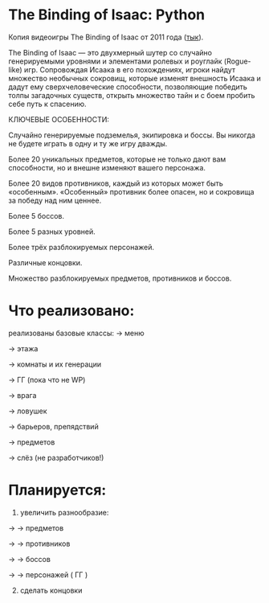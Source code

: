 # The Binding of Isaac: Python

Копия видеоигры The Binding of Isaac от 2011 года ([тык](https://store.steampowered.com/app/113200/The_Binding_of_Isaac)).

The Binding of Isaac — это двухмерный шутер со случайно генерируемыми уровнями и элементами ролевых и роуглайк (Rogue-like) игр. Сопровождая Исаака в его похождениях, игроки найдут множество необычных сокровищ, которые изменят внешность Исаака и дадут ему сверхчеловеческие способности, позволяющие победить толпы загадочных существ, открыть множество тайн и с боем пробить себе путь к спасению. 

КЛЮЧЕВЫЕ ОСОБЕННОСТИ: 

Случайно генерируемые подземелья, экипировка и боссы. Вы никогда не будете играть в одну и ту же игру дважды. 

Более 20 уникальных предметов, которые не только дают вам способности, но и внешне изменяют вашего персонажа. 

Более 20 видов противников, каждый из которых может быть «особенным». «Особенный» противник более опасен, но и сокровища за победу над ним ценнее. 

Более 5 боссов. 

Более 5 разных уровней. 

Более трёх разблокируемых персонажей. 

Различные концовки. 

Множество разблокируемых предметов, противников и боссов.


# Что реализовано:

реализованы базовые классы:
-> меню

-> этажа

-> комнаты и их генерации

-> ГГ (пока что не WP)

-> врага

-> ловушек

-> барьеров, препядствий

-> предметов

-> слёз (не разработчиков!)

# Планируется:

1) увеличить разнообразие:

-> -> предметов

-> -> противников

-> -> боссов 

-> -> персонажей ( ГГ )

2) сделать концовки


